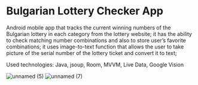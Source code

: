 # Bulgarian Lottery Checker App
Android mobile app that tracks the current winning numbers of the Bulgarian
lottery in each category from the lottery website; it has the ability to check
matching number combinations and also to store user’s favorite combinations;
it uses image-to-text function that allows the user to take picture of the serial
number of the lottery ticket and convert it to text;

Used technologies: Java, jsoup, Room, MVVM, Live Data, Google Vision

![unnamed (5)](https://user-images.githubusercontent.com/23497123/108984765-f73cde00-7698-11eb-8c15-d83d7389fea4.jpg)
![unnamed (7)](https://user-images.githubusercontent.com/23497123/108984771-f7d57480-7698-11eb-8a5e-f8d8b1e4bf42.jpg)
